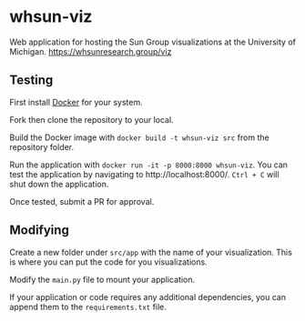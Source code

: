 # whsun-viz

Web application for hosting the Sun Group visualizations at the University of Michigan.
https://whsunresearch.group/viz

## Testing

First install [Docker](https://www.docker.com/) for your system.

Fork then clone the repository to your local.

Build the Docker image with `docker build -t whsun-viz src` from the repository folder.

Run the application with `docker run -it -p 8000:8000 whsun-viz`. You can test the application by navigating to http://localhost:8000/. `Ctrl + C` will shut down the application.

Once tested, submit a PR for approval.

## Modifying

Create a new folder under `src/app` with the name of your visualization. This is where you can put the code for you visualizations. 

Modify the `main.py` file to mount your application.

If your application or code requires any additional dependencies, you can append them to the `requirements.txt` file.

